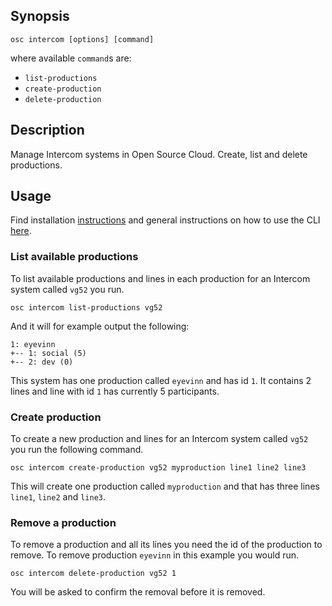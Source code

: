## Synopsis

```
osc intercom [options] [command]
```

where available `command`s are:
 
 - `list-productions`
 - `create-production`
 - `delete-production`

## Description

Manage Intercom systems in Open Source Cloud. Create, list and delete productions.

## Usage

Find installation [instructions](usage.md) and general instructions on how to use the CLI [here](usage.md).

### List available productions

To list available productions and lines in each production for an Intercom system called `vg52` you run.

```
osc intercom list-productions vg52 
```

And it will for example output the following:

```
1: eyevinn
+-- 1: social (5)
+-- 2: dev (0)
```

This system has one production called `eyevinn` and has id `1`. It contains 2 lines and line with id `1` has currently 5 participants.

### Create production

To create a new production and lines for an Intercom system called `vg52` you run the following command.

```
osc intercom create-production vg52 myproduction line1 line2 line3
```

This will create one production called `myproduction` and that has three lines `line1`, `line2` and `line3`.

### Remove a production

To remove a production and all its lines you need the id of the production to remove. To remove production `eyevinn` in this example you would run.

```
osc intercom delete-production vg52 1
```

You will be asked to confirm the removal before it is removed.
